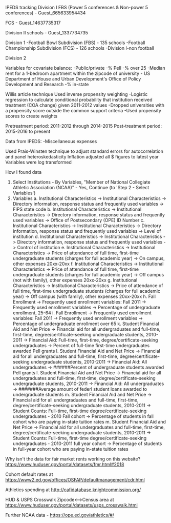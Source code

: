 IPEDS tracking
Division I
FBS (Power 5 conferences & Non-power 5 conferences) - Guest_665633954434

FCS - Guest_14637735317

Division II schools - Guest_1337734735


Division 1 
  -Football Bowl Subdivision (FBS) - 135 schools
  -Football Championship Subdivision (FCS) - 126 schools
  -Division I-non football
  
Division 2

Variables for covariate balance:
  -Public/private
  -% Pell
  -% over 25
  -Median rent for a 1-bedroom apartment within the zipcode of university - US Department of House and Urban Development's Office of Policy Development and Research
  -% in-state
  
Willis article technique
Used inverse propensity weighting
  -Logistic regression to calculate conditional probability that institution received treatment (COA change) given 2011-2012 values
  -Dropped universities with a propensity score outside the common support criteria
  -Used propensity scores to create weights

Pretreatment period: 2011-2012 through 2014-2015
Post-treatment period: 2015-2016 to present

Data from IPEDS:
  -Miscellaneous expenses
  
Used Prais-Winsten technique to adjust standard errors for autocorrelation and panel heteroskedasticity
Inflation adjusted all $ figures to latest year
Variables were log transformed

How I found data
  1. Select Institutions - By Variables, "Member of National Collegiate Athletic Association (NCAA)" - Yes, Continue (to 'Step 2 - Select Variables')
  2. Variables
    a. Institutional Characteristics -> Institutional Characteristics -> Directory information, response status and frequently used variables -> FIPS state code
    b. Institutional Characteristics -> Institutional Characteristics -> Directory information, response status and frequently used variables -> Office of Postsecondary (OPE) ID Number
    c. Institutional Characteristics -> Institutional Characteristics -> Directory information, response status and frequently used variables -> Level of institution
    d. Institutional Characteristics -> Institutional Characteristics -> Directory information, response status and frequently used variables -> Control of institution
    e. Institutional Characteristics -> Institutional Characteristics -> Price of attendance of full time, first-time undergraduate students (charges for full academic year) ->  On campus, other expenses 20xx-20xx
    f. Institutional Characteristics -> Institutional Characteristics -> Price of attendance of full time, first-time undergraduate students (charges for full academic year) ->  Off campus (not with family), other expenses 20xx-20xx
    g. Institutional Characteristics -> Institutional Characteristics -> Price of attendance of full time, first-time undergraduate students (charges for full academic year) -> Off campus (with family), other expenses 20xx-20xx
    h. Fall Enrollment -> Frequently used enrollment variables: Fall 2011 -> Frequently used enrollment variables -> Percentage of undergraduate enrollment, 25-64
    i. Fall Enrollment -> Frequently used enrollment variables: Fall 2011 -> Frequently used enrollment variables -> Percentage of undergraduate enrollment over 65
    k. Student Financial Aid and Net Price -> Financial aid for all undergraduates and full-time, first-time, degree/certificate-seeking undergraduate students, 2010-2011 -> Financial Aid: Full-time, first-time, degree/certificate-seeking undergraduates -> Percent of full-time first-time undergraduates  awarded Pell grants
    l. Student Financial Aid and Net Price -> Financial aid for all undergraduates and full-time, first-time, degree/certificate-seeking undergraduate students, 2010-2011 -> Financial Aid: All undergraduates -> ######Percent of undergraduate students awarded Pell grants
    l. Student Financial Aid and Net Price -> Financial aid for all undergraduates and full-time, first-time, degree/certificate-seeking undergraduate students, 2010-2011 -> Financial Aid: All undergraduates -> #######Average amount of federl student loans awarded to undergraduate students
    m. Student Financial Aid and Net Price -> Financial aid for all undergraduates and full-time, first-time, degree/certificate-seeking undergraduate students, 2010-2011 -> Student Counts: Full-time, first-time degree/certificate-seeking undergraduates - 2010 Fall cohort -> Percentage of students in fall cohort who are paying in-state tuition rates
    m. Student Financial Aid and Net Price -> Financial aid for all undergraduates and full-time, first-time, degree/certificate-seeking undergraduate students, 2010-2011 -> Student Counts: Full-time, first-time degree/certificate-seeking undergraduates - 2010-2011 full year cohort -> Percentage of students in full-year cohort who are paying in-state tuition rates
    
Why isn't the data for fair market rents working on this website? https://www.huduser.gov/portal/datasets/fmr.html#2018

Cohort default rates at https://www2.ed.gov/offices/OSFAP/defaultmanagement/cdr.html

Athletics spending at http://cafidatabase.knightcommission.org/

HUD & USPS Crosswalk Zipcode<-->Census area at https://www.huduser.gov/portal/datasets/usps_crosswalk.html

Further NCAA data - https://ope.ed.gov/athletics/#/


